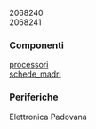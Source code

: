 2068240 <br>
2068241 <br>

### Componenti ###
[processori](/componenti/processori.md) <br>
[schede_madri](/componenti/schede_madri.md)

### Periferiche ###

Elettronica Padovana
